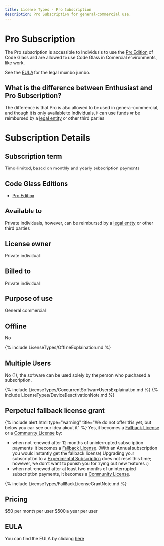 ```yaml
---
title: License Types - Pro Subscription
description: Pro Subscription for general-commercial use.
---
```

# Pro Subscription
The Pro subscription is accessible to Individuals to use the [Pro Edition](../Editions/Pro.md) of Code Glass and are allowed to use Code Glass in Comercial environments, like work.

See the [EULA](#eula) for the legal mumbo jumbo.



## What is the difference between Enthusiast and Pro Subscription?
The difference is that Pro is also allowed to be used in general-commercial, and though it is only available to Individuals, it can use funds or be reimbursed by a [legal entity](../LicenseTypes.md#legal-entity) or other third parties 



# Subscription Details

## Subscription term
Time-limited, based on monthly and yearly subscription payments

## Code Glass Editions
- [Pro Edition](../Editions/Pro.md)

## Available to
Private individuals, however, can be reimbursed by a [legal entity](../LicenseTypes.md#legal-entity) or other third parties 
## License owner
Private individual
## Billed to 
Private individual
## Purpose of use
General commercial

## Offline
No

{% include LicenseTypes/OfflineExplaination.md %}

## Multiple Users
No (1), the software can be used solely by the person who purchased a subscription.

{% include LicenseTypes/ConcurrentSoftwareUsersExplaination.md %}
{% include LicenseTypes/DeviceDeactivationNote.md %}

## Perpetual fallback license grant

{% include alert.html  type="warning" title="We do not offer this yet, but below you can see our idea about it" %}
Yes, it becomes a [Fallback License](FallbackLicense.md) or a [Community License](CommunityLicense.md) by:

- when not renewed after 12 months of uninterrupted subscription payments, it becomes a [Fallback License](FallbackLicense.md).
(With an Annual subscription you would instantly get the fallback license)
Upgrading your subscription to a [Experimental Subscription](ExperimentalSubscription.md) does not reset this time; however, we don't want to punish you for trying out new features :) 
- when not renewed after at least two months of uninterrupted subscription payments, it becomes a [Community License](CommunityLicense.md).

{% include LicenseTypes/FallBackLicenseGrantNote.md %}

## Pricing
$50 per month per user
$500 a year per user

## EULA
You can find the EULA by clicking [here](../Legal/EULA/ProSubscriptionAgreement.md)


